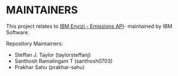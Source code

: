 # MAINTAINERS

This project relates to [IBM Envizi - Emissions API](https://www.ibm.com/products/envizi)- maintained by IBM Software.

Repository Maintainers:
- Steffan J. Taylor (taylorsteffanj)
- Santhosh Ramalingam T (santhosh0703)
- Prakhar Sahu (prakhar-sahu)



